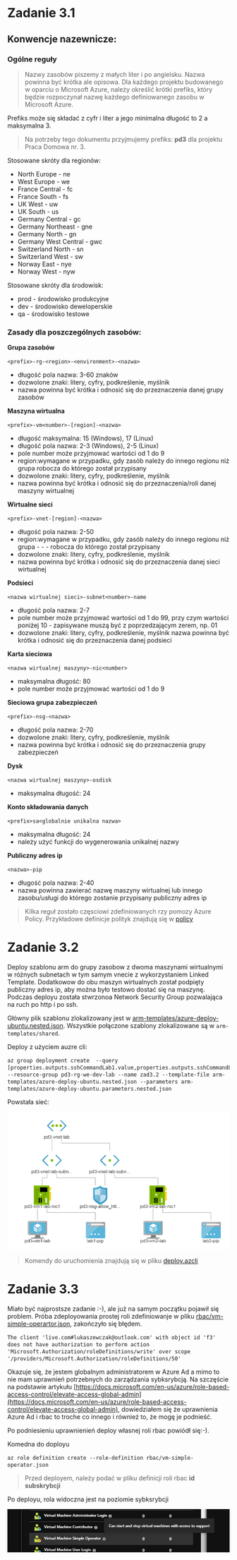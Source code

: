 # Zadanie 3.1

## Konwencje nazewnicze:

### Ogólne reguły

> Nazwy zasobów piszemy z małych liter i po angielsku. Nazwa powinna być krótka ale opisowa. Dla każdego projektu budowanego w oparciu o Microsoft Azure, należy określić krótki prefiks, który będzie rozpoczynał nazwę każdego definiowanego zasobu w Microsoft Azure.

Prefiks może się składać z cyfr i liter a jego minimalna długość to 2 a maksymalna 3.

> Na potrzeby tego dokumentu przyjmujemy prefiks: **pd3** dla projektu Praca Domowa nr. 3.

Stosowane skróty dla regionów:
- North Europe - ne
- West Europe - we
- France Central - fc
- France South - fs
- UK West - uw
- UK South - us
- Germany Central - gc
- Germany Northeast - gne
- Germany North - gn
- Germany West Central - gwc
- Switzerland North - sn
- Switzerland West - sw
- Norway East - nye
- Norway West - nyw

Stosowane skróty dla środowisk:
- prod - środowisko produkcyjne
- dev - środowisko deweloperskie
- qa - środowisko testowe


### Zasady dla poszczególnych zasobów:


**Grupa zasobów**

`<prefix>-rg-<region>-<environment>-<nazwa>`
- długość pola nazwa: 3-60 znaków
- dozwolone znaki: litery, cyfry, podkreślenie, myślnik
- nazwa powinna być krótka i odnosić się do przeznaczenia danej grupy zasobów


**Maszyna wirtualna**

`<prefix>-vm<number>-[region]-<nazwa>`
- długość maksymalna: 15 (Windows), 17 (Linux)
- długość pola nazwa: 2-3 (Windows), 2-5 (Linux)
- pole number może przyjmować wartości od 1 do 9
- region:wymagane w przypadku, gdy zasób należy do innego regionu niż grupa robocza do którego został przypisany
- dozwolone znaki: litery, cyfry, podkreślenie, myślnik
- nazwa powinna być krótka i odnosić się do przeznaczenia/roli danej maszyny wirtualnej


**Wirtualne sieci**

`<prefix>-vnet-[region]-<nazwa>`
- długość pola nazwa: 2-50 
- region:wymagane w przypadku, gdy zasób należy do innego regionu niż grupa - - - robocza do którego został przypisany
- dozwolone znaki: litery, cyfry, podkreślenie, myślnik
- nazwa powinna być krótka i odnosić się do przeznaczenia danej sieci wirtualnej


**Podsieci**

`<nazwa wirtualnej sieci>-subnet<number>-name`
- długość pola nazwa: 2-7
- pole number może przyjmować wartości od 1 do 99, przy czym wartości poniżej 10 - zapisywane muszą być z poprzedzającym zerem, np. 01
- dozwolone znaki: litery, cyfry, podkreślenie, myślnik
nazwa powinna być krótka i odnosić się do przeznaczenia danej podsieci


**Karta sieciowa**

`<nazwa wirtualnej maszyny>-nic<number>`
- maksymalna długość: 80
- pole number może przyjmować wartości od 1 do 9


**Sieciowa grupa zabezpieczeń**

`<prefix>-nsg-<nazwa>`
- długość pola nazwa: 2-70
- dozwolone znaki: litery, cyfry, podkreślenie, myślnik
- nazwa powinna być krótka i odnosić się do przeznaczenia grupy zabezpieczeń


**Dysk**

`<nazwa wirtualnej maszyny>-osdisk`
- maksymalna długość: 24


**Konto składowania danych**

`<prefix>sa<globalnie unikalna nazwa>`
- maksymalna długość: 24
- należy użyć funkcji do wygenerowania unikalnej nazwy


**Publiczny adres ip**

`<nazwa>-pip`
- długość pola nazwa: 2-40
- nazwa powinna zawierać nazwę maszyny wirtualnej lub innego zasobu/usługi do którego zostanie przypisany publiczny adres ip


> Kilka reguł zostało częsciowi zdefiniowanych rzy pomozy Azure Policy. Przykładowe definicje polityk znajdują się w [policy](/policy)


# Zadanie 3.2

 Deploy szablonu arm do grupy zasobow z dwoma maszynami wirtualnymi w różnych subnetach w tym samym vnecie z wykorzystaniem Linked Template. Dodatkowow do obu maszyn wirtualnych został podpięty publiczny adres ip,
 aby można było testowo dostać się na maszynę. Podczas deployu została stwrzonoa Network Security Group pozwalająca na ruch po http i po ssh.

 Główny plik szablonu zlokalizowany jest w [arm-templates/azure-deploy-ubuntu.nested.json](arm-templates/azure-deploy-ubuntu.nested.json). Wszystkie połączone szablony zlokalizowane są w
 `arm-templates/shared`.

 Deploy z użyciem auzre cli:

 ```
 az group deployment create  --query [properties.outputs.sshCommandLab1.value,properties.outputs.sshCommandLab2.value]  --resource-group pd3-rg-we-dev-lab --name zad3.2 --template-file arm-templates/azure-deploy-ubuntu.nested.json --parameters arm-templates/azure-deploy-ubuntu.parameters.nested.json
 ```

 Powstała sieć:
 
![vnet](vnet-topology.png)

> Komendy do uruchomienia znajdują się w pliku [deploy.azcli](deploy.azcli)

# Zadanie 3.3

Miało być najprostsze zadanie :-), ale już na samym początku pojawił się problem. 
Próba zdeployowania prostej roli zdefiniowanje w pliku [rbac/vm-simple-operartor.json](rbac/vm-simple-operator.json), zakończyło się błędem.

```
The client 'live.com#lukaszewczak@outlook.com' with object id 'f3' does not have authorization to perform action 'Microsoft.Authorization/roleDefinitions/write' over scope '/providers/Microsoft.Authorization/roleDefinitions/50'
```

Okazuje się, że jestem globalnym administratorem w Azure Ad a mimo to nie mam uprawnień potrzebnych do zarządzania sybksrybcją. Na szczęście na podstawie artykułu [https://docs.microsoft.com/en-us/azure/role-based-access-control/elevate-access-global-admin](https://docs.microsoft.com/en-us/azure/role-based-access-control/elevate-access-global-admin), dowiedziałem się że uprawnienia Azure Ad i rbac to troche co innego i również to, że mogę je podnieść. 

Po podniesieniu uprawnienień deploy własnej roli rbac powiódł się:-). 

Komedna do doployu

```
az role definition create --role-definition rbac/vm-simple-operator.json
```

> Przed deployem, należy podać w pliku definicji roli rbac **id subskrybcji**


Po deployu, rola widoczna jest na poziomie sybksrybcji 

![custom-rbac](custom-rbac.png)